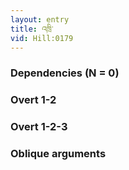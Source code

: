 ```yaml
---
layout: entry
title: འཁྲི་
vid: Hill:0179
---
```

### Dependencies (N = 0)


### Overt 1-2


### Overt 1-2-3


### Oblique arguments
